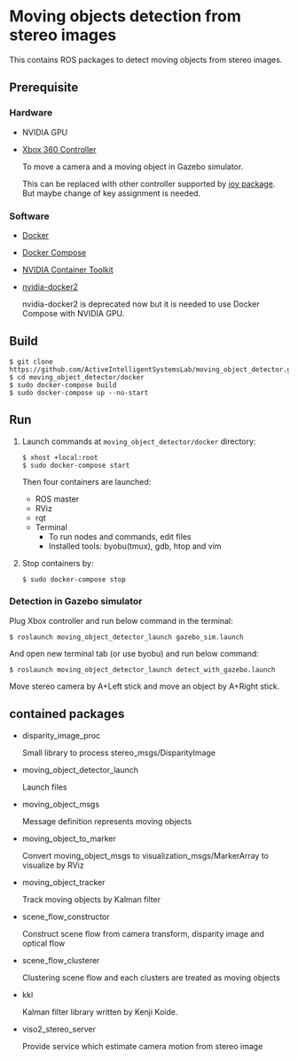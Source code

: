 # Moving objects detection from stereo images

This contains ROS packages to detect moving objects from stereo images.

## Prerequisite

### Hardware

* NVIDIA GPU
* [Xbox 360 Controller](https://www.microsoft.com/accessories/en-ww/products/gaming/xbox-360-controller-for-windows/52a-00004)

  To move a camera and a moving object in Gazebo simulator.
  
  This can be replaced with other controller supported by [joy package](http://wiki.ros.org/joy).
  But maybe change of key assignment is needed.

### Software

* [Docker](https://docs.docker.com/install/linux/docker-ce/ubuntu/)
* [Docker Compose](https://docs.docker.com/compose/install/)
* [NVIDIA Container Toolkit](https://github.com/NVIDIA/nvidia-docker#quickstart)
* [nvidia-docker2](https://github.com/NVIDIA/nvidia-docker#quickstart)
  
  nvidia-docker2 is deprecated now but it is needed to use Docker Compose with NVIDIA GPU.

## Build

```shell
$ git clone https://github.com/ActiveIntelligentSystemsLab/moving_object_detector.git
$ cd moving_object_detector/docker
$ sudo docker-compose build
$ sudo docker-compose up --no-start
```

## Run

1. Launch commands at `moving_object_detector/docker` directory:

   ```shell
   $ xhost +local:root
   $ sudo docker-compose start
   ```

   Then four containers are launched:
   * ROS master
   * RViz
   * rqt
   * Terminal
     * To run nodes and commands, edit files
     * Installed tools: byobu(tmux), gdb, htop and vim

2. Stop containers by:

   ```shell
   $ sudo docker-compose stop
   ```

### Detection in Gazebo simulator

Plug Xbox controller and run below command in the terminal:

```shell
$ roslaunch moving_object_detector_launch gazebo_sim.launch
```

And open new terminal tab (or use byobu) and run below command:

```shell
$ roslaunch moving_object_detector_launch detect_with_gazebo.launch
```

Move stereo camera by A+Left stick and move an object by A+Right stick.

## contained packages

* disparity_image_proc

  Small library to process stereo_msgs/DisparityImage

* moving_object_detector_launch

  Launch files

* moving_object_msgs

  Message definition represents moving objects

* moving_object_to_marker

  Convert moving_object_msgs to visualization_msgs/MarkerArray to visualize by RViz

* moving_object_tracker

  Track moving objects by Kalman filter

* scene_flow_constructor

  Construct scene flow from camera transform, disparity image and optical flow

* scene_flow_clusterer

  Clustering scene flow and each clusters are treated as moving objects

* kkl

  Kalman filter library written by Kenji Koide.

* viso2_stereo_server

  Provide service which estimate camera motion from stereo image

